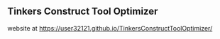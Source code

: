 ## Tinkers Construct Tool Optimizer

website at https://user32121.github.io/TinkersConstructToolOptimizer/

